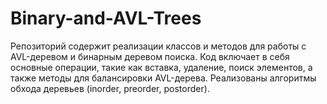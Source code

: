 # Binary-and-AVL-Trees
Репозиторий содержит реализации классов и методов для работы с AVL-деревом и бинарным деревом поиска. Код включает в себя основные операции, такие как вставка, удаление, поиск элементов, а также методы для балансировки AVL-дерева. Реализованы алгоритмы обхода деревьев (inorder, preorder, postorder). 
